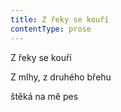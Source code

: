 ```yaml
---
title: Z řeky se kouří
contentType: prose
---
```


<section>

Z řeky se kouří

Z mlhy, z druhého břehu

štěká na mě pes

</section>
